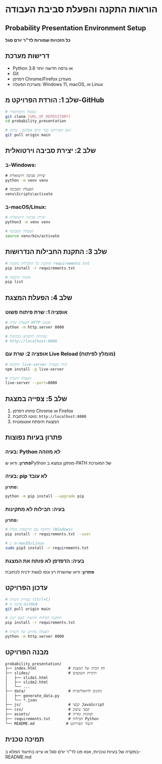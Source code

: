 # הוראות התקנה והפעלת סביבת העבודה
## Probability Presentation Environment Setup

**כל הזכויות שמורות לד"ר יורם סגל**

## דרישות מערכת
- Python 3.8 או גרסה חדשה יותר
- Git
- דפדפן Chrome/Firefox מעודכן
- מערכת הפעלה: Windows 11, macOS, או Linux

## שלב 1: הורדת הפרויקט מ-GitHub

```bash
# שכפול הרפוזיטורי
git clone [URL_OF_REPOSITORY]
cd probability_presentation

# אם הפרויקט כבר קיים אצלכם, עדכון:
git pull origin main
```

## שלב 2: יצירת סביבה וירטואלית

### ב-Windows:
```cmd
# יצירת סביבה וירטואלית
python -m venv venv

# הפעלת הסביבה
venv\Scripts\activate
```

### ב-macOS/Linux:
```bash
# יצירת סביבה וירטואלית
python3 -m venv venv

# הפעלת הסביבה
source venv/bin/activate
```

## שלב 3: התקנת החבילות הנדרושות

```bash
# התקנת כל החבילות מקובץ requirements.txt
pip install -r requirements.txt

# אימות התקנה
pip list
```

## שלב 4: הפעלת המצגת

### אופציה 1: שרת פיתוח פשוט
```bash
# הפעלת שרת HTTP פשוט
python -m http.server 8000

# פתיחת הדפדפן בכתובת:
# http://localhost:8000
```

### אופציה 2: שרת עם Live Reload (מומלץ לפיתוח)
```bash
# התקנת live-server (חד פעמי)
npm install -g live-server

# הפעלת השרת
live-server --port=8000
```

## שלב 5: צפייה במצגת

1. פתחו דפדפן Chrome או Firefox
2. נווטו לכתובת: `http://localhost:8000`
3. המצגת תיפתח אוטומטית

## פתרון בעיות נפוצות

### בעיה: Python לא מזוהה
**פתרון:** ודאו שPython מותקן ונמצא ב-PATH של המערכת

### בעיה: pip לא עובד
**פתרון:** 
```bash
python -m pip install --upgrade pip
```

### בעיה: חבילות לא מתקינות
**פתרון:**
```bash
# התקנה עם הרשאות מנהל (Windows)
pip install -r requirements.txt --user

# או ב-macOS/Linux
sudo pip3 install -r requirements.txt
```

### בעיה: הדפדפן לא פותח את המצגת
**פתרון:** ודאו שהשרת רץ ונסו לגשת ידנית לכתובת

## עדכון הפרויקט

```bash
# עצירת השרת (Ctrl+C)
# עדכון מ-GitHub
git pull origin main

# התקנת חבילות חדשות (אם יש)
pip install -r requirements.txt

# הפעלה מחדש של השרת
python -m http.server 8000
```

## מבנה הפרויקט

```
probability_presentation/
├── index.html              # דף הבית של המצגת
├── slides/                 # תיקיית השקפים
│   ├── slide1.html
│   ├── slide2.html
│   └── ...
├── data/                   # נתונים לויזואליזציות
│   ├── generate_data.py
│   └── *.json
├── js/                     # קבצי JavaScript
├── css/                    # קבצי עיצוב
├── assets/                 # תמונות ומדיה
├── requirements.txt        # חבילות Python
└── README.md              # תיעוד הפרויקט
```

## תמיכה טכנית

במקרה של בעיות טכניות, אנא פנו לד"ר יורם סגל או עיינו בתיעוד המלא ב-README.md

